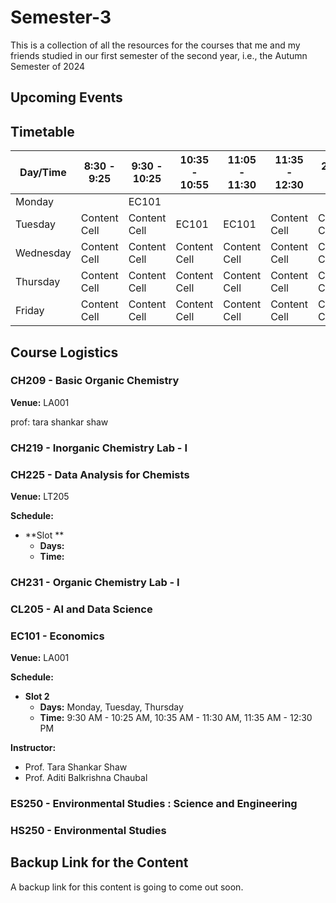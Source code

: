 # Semester-3

This is a collection of all the resources for the courses that me and my friends studied in our first semester of the second year, i.e., the Autumn Semester of 2024

## Upcoming Events

## Timetable

| Day/Time | 8:30 - 9:25 | 9:30 - 10:25 | 10:35 - 10:55 | 11:05 - 11:30 | 11:35 - 12:30 | 2:00 - 3:25 | 3:30 - 4:55 |
| ------------- | ------------- | ------------- | ------------- | ------------- | ------------- | ------------- | ------------- |
| Monday |  | EC101 |  |  |  |  |  |
| Tuesday | Content Cell  | Content Cell  | EC101 | EC101 | Content Cell  | Content Cell  | Content Cell  |
| Wednesday | Content Cell  | Content Cell  | Content Cell  | Content Cell  | Content Cell  | Content Cell  | Content Cell  |
| Thursday | Content Cell  | Content Cell  | Content Cell  | Content Cell  | Content Cell  | Content Cell  | Content Cell  |
| Friday | Content Cell  | Content Cell  | Content Cell  | Content Cell  | Content Cell  | Content Cell  | Content Cell  |

## Course Logistics

### CH209 - Basic Organic Chemistry

**Venue:** LA001

prof: tara shankar shaw


### CH219 - Inorganic Chemistry Lab - I

### CH225 - Data Analysis for Chemists

**Venue:** LT205

**Schedule:**

  - **Slot **
    - **Days:**
    - **Time:**

### CH231 - Organic Chemistry Lab - I

### CL205 - AI and Data Science

### EC101 - Economics

**Venue:** LA001

**Schedule:**

  - **Slot 2**
    - **Days:** Monday, Tuesday, Thursday
    - **Time:** 9:30 AM - 10:25 AM, 10:35 AM - 11:30 AM, 11:35 AM - 12:30 PM

**Instructor:**
  - Prof. Tara Shankar Shaw
  - Prof. Aditi Balkrishna Chaubal


### ES250 - Environmental Studies : Science and Engineering

### HS250 - Environmental Studies

## Backup Link for the Content

A backup link for this content is going to come out soon.
